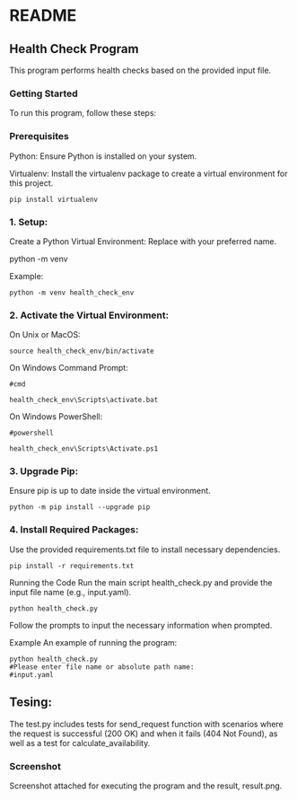 # README
## Health Check Program
This program performs health checks based on the provided input file.

### Getting Started
To run this program, follow these steps:

### Prerequisites
Python: Ensure Python is installed on your system. 

Virtualenv: Install the virtualenv package to create a virtual environment for this project.
```
pip install virtualenv
```
### 1. Setup:
Create a Python Virtual Environment:
Replace <virtual-environment-name> with your preferred name.

python<version> -m venv <virtual-environment-name>

Example:
```
python -m venv health_check_env
```

### 2. Activate the Virtual Environment:

On Unix or MacOS:
```
source health_check_env/bin/activate
```
On Windows Command Prompt:

```
#cmd

health_check_env\Scripts\activate.bat
```

On Windows PowerShell:
```
#powershell

health_check_env\Scripts\Activate.ps1
```
### 3. Upgrade Pip:
Ensure pip is up to date inside the virtual environment.
```
python -m pip install --upgrade pip
```
### 4. Install Required Packages:
Use the provided requirements.txt file to install necessary dependencies.
```
pip install -r requirements.txt
```
Running the Code
Run the main script health_check.py and provide the input file name (e.g., input.yaml).
```
python health_check.py
```
Follow the prompts to input the necessary information when prompted.

Example
An example of running the program:
```
python health_check.py
#Please enter file name or absolute path name: 
#input.yaml
```

## Tesing:

The test.py includes tests for send_request function with scenarios where the request is successful (200 OK) and when it fails (404 Not Found), as well as a test for calculate_availability.

### Screenshot
Screenshot attached for executing the program and the result, result.png.
